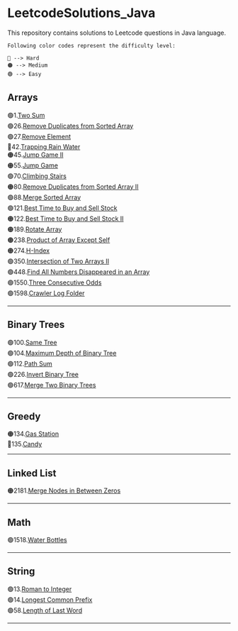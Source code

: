 # LeetcodeSolutions_Java

This repository contains solutions to Leetcode questions in Java language.

```
Following color codes represent the difficulty level:

🔴 --> Hard
🟠 --> Medium
🟢 --> Easy
```

## Arrays

🟢1.[Two Sum](Arrays/TwoSum.java)<br>
🟢26.[Remove Duplicates from Sorted Array](Arrays/RemoveDuplicatesFromSortedArray.java)<br>
🟢27.[Remove Element](Arrays/RemoveElement.java)<br>
🔴42.[Trapping Rain Water](Arrays/TrappingRainWater.java)<br>
🟠45.[Jump Game II](Arrays/JumpGameII.java)<br>
🟠55.[Jump Game](Arrays/JumpGame.java)<br>
🟢70.[Climbing Stairs](Arrays/ClimbingStairs.java)<br>
🟠80.[Remove Duplicates from Sorted Array II](Arrays/RemoveDuplicatesFromSortedArrayII.java)<br>
🟢88.[Merge Sorted Array](Arrays/MergeSortedArray.java)<br>
🟢121.[Best Time to Buy and Sell Stock](Arrays/BestTimeToBuyAndSellStock.java)<br>
🟠122.[Best Time to Buy and Sell Stock II](Arrays/BestTimeToBuyAndSellStockII.java)<br>
🟠189.[Rotate Array](Arrays/RotateArray.java)<br>
🟠238.[Product of Array Except Self](Arrays/ProductOfArrayExceptSelf.java)<br>
🟠274.[H-Index](Arrays/H-Index.java)<br>
🟢350.[Intersection of Two Arrays II](Arrays/IntersectionOfTwoArraysII.java)<br>
🟢448.[Find All Numbers Disappeared in an Array](Arrays/FindAllNumbersDisappearedInAnArray.java)<br>
🟢1550.[Three Consecutive Odds](Arrays/ThreeConsecutiveOdds.java)<br>
🟢1598.[Crawler Log Folder](Arrays/CrawlerLogFolder.java)<br>

---

## Binary Trees

🟢100.[Same Tree](BinaryTrees/SameTree.java)<br>
🟢104.[Maximum Depth of Binary Tree](BinaryTrees/MaxDepthOfBinaryTree.java)<br>
🟢112.[Path Sum](BinaryTrees/PathSum.java)<br>
🟢226.[Invert Binary Tree](BinaryTrees/InvertBinaryTree.java)<br>
🟢617.[Merge Two Binary Trees](BinaryTrees/MergeTwoBinaryTrees.java)<br>

---

## Greedy

🟠134.[Gas Station](Greedy/GasStation.java)<br>
🔴135.[Candy](Greedy/Candy.java)<br>

---

## Linked List

🟠2181.[Merge Nodes in Between Zeros](LinkedList/MergeNodesInBetweenZeros.java)<br>

---

## Math

🟢1518.[Water Bottles](Math/WaterBottles.java)<br>

---

## String

🟢13.[Roman to Integer](String/RomanToInteger.java)<br>
🟢14.[Longest Common Prefix](String/LongestCommonPrefix.java)<br>
🟢58.[Length of Last Word](String/LengthOfLastWord.java)<br>

---

